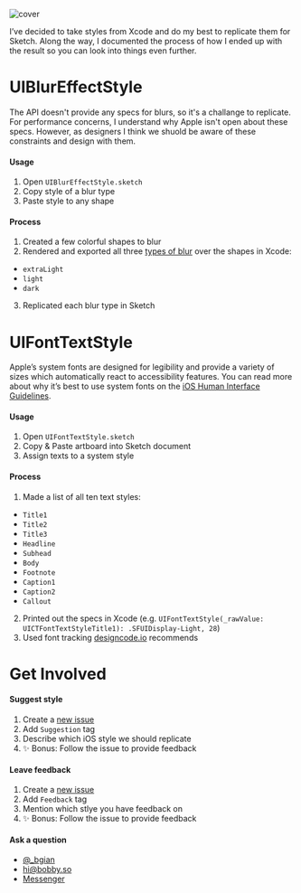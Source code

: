 ![cover](https://cloud.githubusercontent.com/assets/3231370/20651210/bf0e03c0-b4ae-11e6-9eaa-074b8a7d5f1d.png)

I’ve decided to take styles from Xcode and do my best to replicate them for Sketch. Along the way, I documented the process of how I ended up with the result so you can look into things even further.

# UIBlurEffectStyle
The API doesn't provide any specs for blurs, so it's a challange to replicate. For performance concerns, I understand why Apple isn't open about these specs. However, as designers I think we shuold be aware of these constraints and design with them.

#### Usage
1. Open `UIBlurEffectStyle.sketch`
2. Copy style of a blur type
3. Paste style to any shape

#### Process
1. Created a few colorful shapes to blur
2. Rendered and exported all three [types of blur](https://developer.apple.com/reference/uikit/uiblureffectstyle) over the shapes in Xcode:
  - `extraLight`
  - `light`
  - `dark`
3. Replicated each blur type in Sketch

# UIFontTextStyle
Apple’s system fonts are designed for legibility and provide a variety of sizes which automatically react to accessibility features. You can read more about why it’s best to use system fonts on the [iOS Human Interface Guidelines](https://developer.apple.com/ios/human-interface-guidelines/visual-design/typography/).

#### Usage
1. Open `UIFontTextStyle.sketch`
2. Copy & Paste artboard into Sketch document
3. Assign texts to a system style

#### Process
1. Made a list of all ten text styles:
  - `Title1`
  - `Title2`
  - `Title3`
  - `Headline`
  - `Subhead`
  - `Body`
  - `Footnote`
  - `Caption1`
  - `Caption2`
  - `Callout`
2. Printed out the specs in Xcode (e.g. `UIFontTextStyle(_rawValue: UICTFontTextStyleTitle1): .SFUIDisplay-Light, 28`)
3. Used font tracking [designcode.io](https://designcode.io/cloud/chapter1/iOS-Tracking.jpg) recommends

# Get Involved

#### Suggest style
1. Create a [new issue](https://github.com/bgian/Sketch-iOS-Library/issues/new)
2. Add `Suggestion` tag
3. Describe which iOS style we should replicate
4. ✨ Bonus: Follow the issue to provide feedback

#### Leave feedback
1. Create a [new issue](https://github.com/bgian/Sketch-iOS-Library/issues/new)
2. Add `Feedback` tag
3. Mention which stlye you have feedback on
4. ✨ Bonus: Follow the issue to provide feedback

#### Ask a question
- <a href="https://twitter.com/_bgian">@_bgian</a>
- <a href="mailto:hi@bobby.so">hi@bobby.so</a>
- <a href="http://m.me/bobbygiangeruso">Messenger</a>
